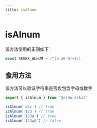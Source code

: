 ```yaml
---
title: isAlnum
---
```


# isAlnum

该方法使用的正则如下：

```ts
const REGEX_ALNUM = /^[a-z0-9]+$/i
```

## 食用方法

该方法可以验证字符串是否仅包含字母或数字

```ts
import { isAlnum } from '@esdora/kit'

isAlnum('abc') // true
isAlnum('123') // true
isAlnum('123a') // true
isAlnum('123a@') // false
```
